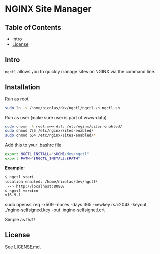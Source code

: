 # NGINX Site Manager 

## Table of Contents

- [Intro](#intro)
- [License](#license)


## Intro

`ngctl` allows you to quickly manage sites on NGINX via the command line.


## Installation 

Run as root
```sh
sudo ln -s /home/nicolas/dev/ngctl/ngctl.sh ngctl.sh
```

Run as user (make sure user is part of www-data)
```sh
sudo chown -R root:www-data /etc/nginx/sites-enabled/
sudo chmod 755 /etc/nginx/sites-enabled/
sudo chmod 664 /etc/nginx/sites-enabled/*
```
Add this to your .bashrc file
```sh
export NGCTL_INSTALL="$HOME/dev/ngctl"
export PATH="$NGCTL_INSTALL:$PATH"
```

**Example:**
```sh
$ ngctl start
location enabled: /home/nicolas/dev/ngctl/
 --> http://localhost:8080/
$ ngctl version
v16.9.1
```

sudo openssl req -x509 -nodes -days 365 -newkey rsa:2048 -keyout ./nginx-selfsigned.key -out ./nginx-selfsigned.crt

Simple as that!

## License

See [LICENSE.md](./LICENSE.md).
